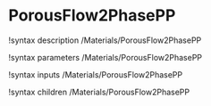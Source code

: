 # PorousFlow2PhasePP

!syntax description /Materials/PorousFlow2PhasePP

!syntax parameters /Materials/PorousFlow2PhasePP

!syntax inputs /Materials/PorousFlow2PhasePP

!syntax children /Materials/PorousFlow2PhasePP
